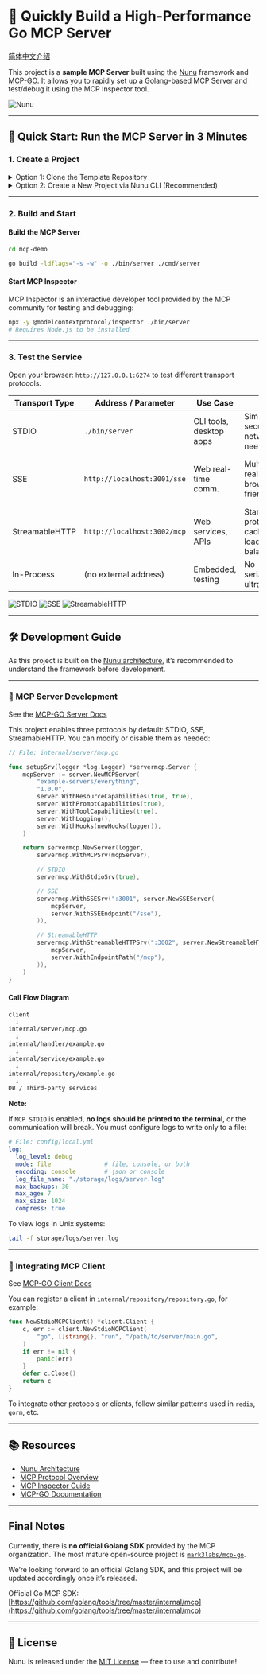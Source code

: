 # 🚀 Quickly Build a High-Performance Go MCP Server

[简体中文介绍](https://github.com/go-nunu/nunu-layout-mcp/blob/main/README_zh.md)

This project is a **sample MCP Server** built using the [Nunu](https://github.com/go-nunu/nunu) framework and [MCP-GO](https://github.com/model-context-protocol/mcp-go). It allows you to rapidly set up a Golang-based MCP Server and test/debug it using the MCP Inspector tool.

![Nunu](https://github.com/go-nunu/nunu/blob/main/.github/assets/banner.png)

---

## 🚀 Quick Start: Run the MCP Server in 3 Minutes

### 1. Create a Project

<details>
<summary>Option 1: Clone the Template Repository</summary>

```bash
git clone https://github.com/go-nunu/nunu-layout-mcp.git
# Note: The default project name is nunu-layout-mcp
```

</details>

<details>
<summary>Option 2: Create a New Project via Nunu CLI (Recommended)</summary>

```bash
go install github.com/go-nunu/nunu@latest

nunu new mcp-demo -r https://github.com/go-nunu/nunu-layout-mcp.git
```

</details>

---

### 2. Build and Start

#### Build the MCP Server

```bash
cd mcp-demo

go build -ldflags="-s -w" -o ./bin/server ./cmd/server
```

#### Start MCP Inspector

MCP Inspector is an interactive developer tool provided by the MCP community for testing and debugging:

```bash
npx -y @modelcontextprotocol/inspector ./bin/server
# Requires Node.js to be installed
```

---

### 3. Test the Service

Open your browser: `http://127.0.0.1:6274` to test different transport protocols.

| Transport Type | Address / Parameter         | Use Case                | Pros                                        | Cons                                   |
| -------------- | --------------------------- | ----------------------- | ------------------------------------------- | -------------------------------------- |
| STDIO          | `./bin/server`              | CLI tools, desktop apps | Simple, secure, no network needed           | Local only, single client              |
| SSE            | `http://localhost:3001/sse` | Web real-time comm.     | Multi-client, real-time, browser friendly   | HTTP overhead, server-to-client only   |
| StreamableHTTP | `http://localhost:3002/mcp` | Web services, APIs      | Standard protocol, caching & load balancing | No real-time support, slightly complex |
| In-Process     | (no external address)       | Embedded, testing       | No serialization, ultra-fast                | In-process only                        |

![STDIO](https://github.com/go-nunu/nunu/blob/main/.github/assets/mcp/stdio.png)
![SSE](https://github.com/go-nunu/nunu/blob/main/.github/assets/mcp/see.png)
![StreamableHTTP](https://github.com/go-nunu/nunu/blob/main/.github/assets/mcp/http.png)

---

## 🛠️ Development Guide

As this project is built on the [Nunu architecture](https://github.com/go-nunu/nunu/blob/main/docs/zh/architecture.md), it’s recommended to understand the framework before development.

---

### 📡 MCP Server Development

See the [MCP-GO Server Docs](https://mcp-go.dev/server)

This project enables three protocols by default: STDIO, SSE, StreamableHTTP. You can modify or disable them as needed:

```go
// File: internal/server/mcp.go

func setupSrv(logger *log.Logger) *servermcp.Server {
	mcpServer := server.NewMCPServer(
		"example-servers/everything",
		"1.0.0",
		server.WithResourceCapabilities(true, true),
		server.WithPromptCapabilities(true),
		server.WithToolCapabilities(true),
		server.WithLogging(),
		server.WithHooks(newHooks(logger)),
	)

	return servermcp.NewServer(logger,
		servermcp.WithMCPSrv(mcpServer),

		// STDIO
		servermcp.WithStdioSrv(true),

		// SSE
		servermcp.WithSSESrv(":3001", server.NewSSEServer(
			mcpServer,
			server.WithSSEEndpoint("/sse"),
		)),

		// StreamableHTTP
		servermcp.WithStreamableHTTPSrv(":3002", server.NewStreamableHTTPServer(
			mcpServer,
			server.WithEndpointPath("/mcp"),
		)),
	)
}
```

#### Call Flow Diagram

```txt
client
  ↓
internal/server/mcp.go
  ↓
internal/handler/example.go
  ↓
internal/service/example.go
  ↓
internal/repository/example.go
  ↓
DB / Third-party services
```

**Note:**

If `MCP STDIO` is enabled, **no logs should be printed to the terminal**, or the communication will break. You must configure logs to write only to a file:

```yaml
# File: config/local.yml
log:
  log_level: debug
  mode: file               # file, console, or both
  encoding: console        # json or console
  log_file_name: "./storage/logs/server.log"
  max_backups: 30
  max_age: 7
  max_size: 1024
  compress: true
```

To view logs in Unix systems:

```bash
tail -f storage/logs/server.log
```

---

### 🤝 Integrating MCP Client

See [MCP-GO Client Docs](https://mcp-go.dev/clients)

You can register a client in `internal/repository/repository.go`, for example:

```go
func NewStdioMCPClient() *client.Client {
	c, err := client.NewStdioMCPClient(
		"go", []string{}, "run", "/path/to/server/main.go",
	)
	if err != nil {
		panic(err)
	}
	defer c.Close()
	return c
}
```

To integrate other protocols or clients, follow similar patterns used in `redis`, `gorm`, etc.

---

## 📚 Resources

* [Nunu Architecture](https://github.com/go-nunu/nunu/blob/main/docs/zh/architecture.md)
* [MCP Protocol Overview](https://modelcontextprotocol.io/docs/protocol/overview)
* [MCP Inspector Guide](https://modelcontextprotocol.io/docs/tools/inspector)
* [MCP-GO Documentation](https://mcp-go.dev/getting-started)

---

## Final Notes

Currently, there is **no official Golang SDK** provided by the MCP organization. The most mature open-source project is [`mark3labs/mcp-go`](https://github.com/mark3labs/mcp-go).

We’re looking forward to an official Golang SDK, and this project will be updated accordingly once it’s released.

Official Go MCP SDK: [https://github.com/golang/tools/tree/master/internal/mcp](https://github.com/golang/tools/tree/master/internal/mcp)

---

## 📄 License

Nunu is released under the [MIT License](LICENSE) — free to use and contribute!

